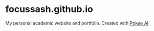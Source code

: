 # focussash.github.io
My personal academic website and portfolio. Created with [Pokee AI](https://pokee.ai/workflow-agent)
